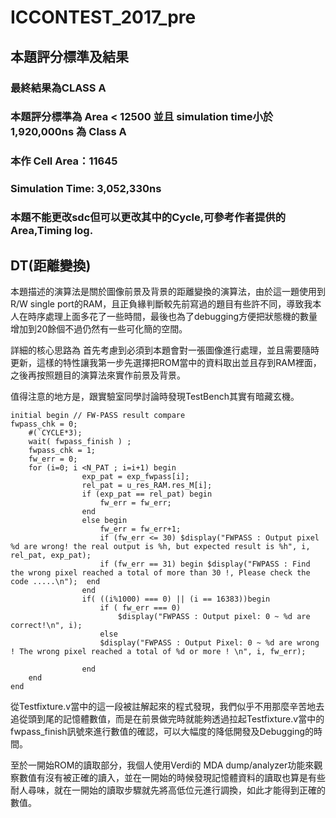 # ICCONTEST_2017_pre
## 本題評分標準及結果
### 最終結果為CLASS A
### 本題評分標準為 Area < 12500 並且 simulation time小於1,920,000ns 為 Class A
### 本作 Cell Area：11645
### Simulation Time: 3,052,330ns
### 本題不能更改sdc但可以更改其中的Cycle,可參考作者提供的Area,Timing log.
## DT(距離變換)
本題描述的演算法是關於圖像前景及背景的距離變換的演算法，由於這一題使用到R/W single port的RAM，且正負緣判斷較先前寫過的題目有些許不同，導致我本人在時序處理上面多花了一些時間，最後也為了debugging方便把狀態機的數量增加到20餘個不過仍然有一些可化簡的空間。

詳細的核心思路為
首先考慮到必須到本題會對一張圖像進行處理，並且需要隨時更新，這樣的特性讓我第一步先選擇把ROM當中的資料取出並且存到RAM裡面，之後再按照題目的演算法來實作前景及背景。

值得注意的地方是，跟實驗室同學討論時發現TestBench其實有暗藏玄機。

```veilog=!
initial begin // FW-PASS result compare
fwpass_chk = 0;
	#(`CYCLE*3);
	wait( fwpass_finish ) ;
	fwpass_chk = 1;
	fw_err = 0;
	for (i=0; i <N_PAT ; i=i+1) begin
				exp_pat = exp_fwpass[i];
				rel_pat = u_res_RAM.res_M[i];
				if (exp_pat == rel_pat) begin
					fw_err = fw_err;
				end
				else begin 
					fw_err = fw_err+1;
					if (fw_err <= 30) $display("FWPASS : Output pixel %d are wrong! the real output is %h, but expected result is %h", i, rel_pat, exp_pat);
					if (fw_err == 31) begin $display("FWPASS : Find the wrong pixel reached a total of more than 30 !, Please check the code .....\n");  end
				end
				if( ((i%1000) === 0) || (i == 16383))begin  
					if ( fw_err === 0)
      					$display("FWPASS : Output pixel: 0 ~ %d are correct!\n", i);
					else
					$display("FWPASS : Output Pixel: 0 ~ %d are wrong ! The wrong pixel reached a total of %d or more ! \n", i, fw_err);
					
  				end					
	end
end 
```
從Testfixture.v當中的這一段被註解起來的程式發現，我們似乎不用那麼辛苦地去追從頭到尾的記憶體數值，而是在前景做完時就能夠透過拉起Testfixture.v當中的fwpass_finish訊號來進行數值的確認，可以大幅度的降低開發及Debugging的時間。

至於一開始ROM的讀取部分，我個人使用Verdi的 MDA dump/analyzer功能來觀察數值有沒有被正確的讀入，並在一開始的時候發現記憶體資料的讀取也算是有些耐人尋味，就在一開始的讀取步驟就先將高低位元進行調換，如此才能得到正確的數值。
